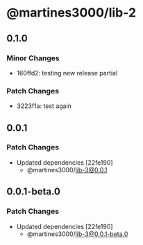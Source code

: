 # @martines3000/lib-2

## 0.1.0

### Minor Changes

- 160ffd2: testing new release partial

### Patch Changes

- 3223f1a: test again

## 0.0.1

### Patch Changes

- Updated dependencies [22fe190]
  - @martines3000/lib-3@0.0.1

## 0.0.1-beta.0

### Patch Changes

- Updated dependencies [22fe190]
  - @martines3000/lib-3@0.0.1-beta.0
